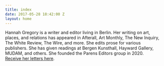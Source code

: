 ```yaml
---
title: index
date: 2017-05-28 18:42:00 Z
layout: home
---
```


Hannah Gregory is a writer and editor living in Berlin. Her writing on art, places, and relations has appeared in Afterall, Art Monthly, The New Inquiry, The White Review, The Wire, and more. She edits prose for various publishers. She has given readings at Bergen Kunsthall, Hayward Gallery, MUDAM, and others. She founded the Parens Editors group in 2020. <a href="https://tinyletter.com/hannah_satz">Receive her letters here</a>.